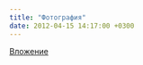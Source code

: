 ```yaml
---
title: "Фотография"
date: 2012-04-15 14:17:00 +0300
---
```



[Вложение](/assets/vk_photos/4/x_30b6b916.jpg)
